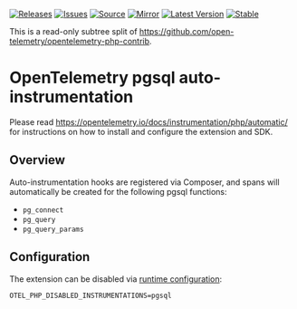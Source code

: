 [![Releases](https://img.shields.io/badge/releases-purple)](https://github.com/opentelemetry-php/contrib-auto-pgsql/releases)
[![Issues](https://img.shields.io/badge/issues-pink)](https://github.com/open-telemetry/opentelemetry-php/issues)
[![Source](https://img.shields.io/badge/source-contrib-green)](https://github.com/open-telemetry/opentelemetry-php-contrib/tree/main/src/Instrumentation/PgSql)
[![Mirror](https://img.shields.io/badge/mirror-opentelemetry--php--contrib-blue)](https://github.com/opentelemetry-php/contrib-auto-pgsql)
[![Latest Version](http://poser.pugx.org/open-telemetry/opentelemetry-auto-pgsql/v/unstable)](https://packagist.org/packages/open-telemetry/opentelemetry-auto-pgsql/)
[![Stable](http://poser.pugx.org/open-telemetry/opentelemetry-auto-pgsql/v/stable)](https://packagist.org/packages/open-telemetry/opentelemetry-auto-pgsql/)

This is a read-only subtree split of https://github.com/open-telemetry/opentelemetry-php-contrib.

# OpenTelemetry pgsql auto-instrumentation

Please read https://opentelemetry.io/docs/instrumentation/php/automatic/ for instructions on how to
install and configure the extension and SDK.

## Overview

Auto-instrumentation hooks are registered via Composer, and spans will automatically be created for the following pgsql functions:

* `pg_connect`
* `pg_query`
* `pg_query_params`

## Configuration

The extension can be disabled via [runtime configuration](https://opentelemetry.io/docs/instrumentation/php/sdk/#configuration):

```shell
OTEL_PHP_DISABLED_INSTRUMENTATIONS=pgsql
```
